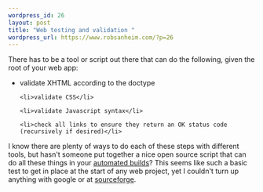 ```yaml
--- 
wordpress_id: 26
layout: post
title: "Web testing and validation "
wordpress_url: https://www.robsanheim.com/?p=26
---
```

There has to be a tool or script out there that can do the following, given the root of your web app:

<ul>
	<li>validate XHTML according to the doctype</li>

	<li>validate CSS</li>

	<li>validate Javascript syntax</li>

	<li>check all links to ensure they return an OK status code (recursively if desired)</li>
</ul>

I know there are plenty of ways to do each of these steps with different tools, but hasn't someone put together a nice open source script that can do all these things in your <a href="https://www.pragmaticautomation.com/">automated builds</a>?  This seems like such a basic test to get in place at the start of any web project, yet I couldn't turn up anything with google or at <a href="https://sourceforge.net/">sourceforge</a>.
